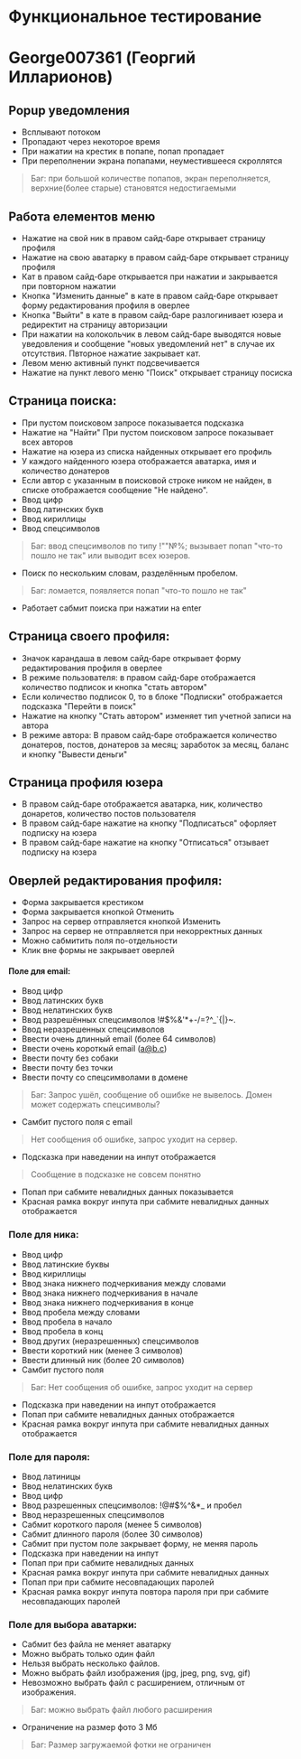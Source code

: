 
# Функциональное тестирование
# George007361 (Георгий Илларионов)

## Popup уведомления
- Всплывают потоком
- Пропадают через некоторое время
- При нажатии на крестик в попапе, попап пропадает
- При переполнении экрана попапами, неуместившееся скроллятся
> Баг: при большой количестве попапов, экран переполняется, верхние(более старые) становятся недостигаемыми
 
## Работа елементов меню
- Нажатие на свой ник в правом сайд-баре открывает страницу профиля
- Нажатие на свою аватарку в правом сайд-баре открывает страницу профиля
- Кат в правом сайд-баре открывается при нажатии и закрывается при повторном нажатии
- Кнопка "Изменить данные" в кате в правом сайд-баре открывает форму редактирования профиля в оверлее
- Кнопка "Выйти" в кате в правом сайд-баре разлогинивает юзера и редиректит на страницу авторизации
- При нажатии на колокольчик в левом сайд-баре выводятся новые уведовления и сообщение "новых уведомлений нет" в случае их отсутствия. Пвторное нажатие закрывает кат.
- Левом меню активный пункт подсвечивается
- Нажатие на пункт левого меню "Поиск" открывает страницу посиска 

## Страница поиска: 
- При пустом поисковом запросе показывается подсказка 
- Нажатие на "Найти" При пустом поисковом запросе показывает всех авторов
- Нажатие на юзера из списка найденных открывает его профиль
- У каждого найденного юзера отображается аватарка, имя и количество донатеров
- Если автор с указанным в поисковой строке ником не найден, в списке отображается сообщение "Не найдено". 
- Ввод цифр
- Ввод латинских букв
- Ввод кириллицы
- Ввод спецсимволов
> Баг: ввод спецсимволов по типу !""№%; вызывает попап "что-то пошло не так" или выводит всех юзеров.
- Поиск по нескольким словам, разделённым пробелом.
> Баг: ломается, появляется попап "что-то пошло не так"

- Работает сабмит поиска при нажатии на enter

## Страница своего профиля:
- Значок карандаша в левом сайд-баре открывает форму редактирования профиля в оверлее
- В режиме пользователя: в правом сайд-баре отображается количество подписок и кнопка "стать автором"
- Если количество подписок 0, то в блоке "Подписки" отображается подсказка "Перейти в поиск"
- Нажатие на кнопку "Стать автором" изменяет тип учетной записи на автора
- В режиме автора: В правом сайд-баре отображается количество донатеров, постов, донатеров за месяц; заработок за месяц, баланс и кнопку "Вывести деньги"

## Страница профиля юзера
- В правом сайд-баре отображается аватарка, ник, количество донаретов, количество постов пользователя
- В правом сайд-баре нажатие на кнопку "Подписаться" офорляет подписку на юзера
- В правом сайд-баре нажатие на кнопку "Отписаться" отзывает подписку на юзера

## Оверлей редактирования профиля:
- Форма закрывается крестиком
- Форма закрывается кнопкой Отменить
- Запрос на сервер отправляется кнопкой Изменить
- Запрос на сервер не отправляется при некорректных данных
- Можно сабмитить поля по-отдельности
- Клик вне формы не закрывает оверлей

#### Поле для email:
- Ввод цифр
- Ввод латинских букв
- Ввод нелатинских букв
- Ввод разрешённых спецсимволов !#$%&'*+-/=?^_`{|}~.
- Ввод неразрешенных спецсимволов
- Ввести очень длинный email (более 64 символов)
- Ввести очень короткый email (a@b.c) 
- Ввести почту без собаки
- Ввести почту без точки
- Ввести почту со спецсимволами в домене 
> Баг: Запрос ушёл, сообщение об ошибке не вывелось. Домен может содержать спецсимволы?

- Самбит пустого поля с email
> Нет сообщения об ошибке, запрос уходит на сервер.

- Подсказка при наведении на инпут отображается 
> Сообщение в подсказке не совсем понятно

- Попап при сабмите невалидных данных показывается
- Красная рамка вокруг инпута при сабмите невалидных данных отображается

### Поле для ника:
- Ввод цифр
- Ввод латинские буквы
- Ввод кириллицы
- Ввод знака нижнего подчеркивания между словами
- Ввод знака нижнего подчеркивания в начале
- Ввод знака нижнего подчеркивания в конце
- Ввод пробела между словами
- Ввод пробела в начало
- Ввод пробела в конц 
- Ввод других (неразрешенных) спецсимволов
- Ввести короткий ник (менее 3 символов)
- Ввести длинный ник (более 20 символов)
- Самбит пустого поля
> Баг: Нет сообщения об ошибке, запрос уходит на сервер

- Подсказка при наведении на инпут отображается
- Попап при  сабмите невалидных данных отображается 
- Красная рамка вокруг инпута при сабмите невалидных данных отображается

### Поле для пароля:
- Ввод латиницы
- Ввод нелатинских букв
- Ввод цифр
- Ввод разрешенных спецсимволов: !@#$%^&*_ и пробел
- Ввод неразрешенных спецсимволов
- Сабмит короткого пароля (менее 5 символов)
- Сабмит длинного пароля (более 30 символов)
- Сабмит при пустом поле закрывает форму, не меняя пароль
- Подсказка при наведении на инпут
- Попап при при сабмите невалидных данных 
- Красная рамка вокруг инпута при сабмите невалидных данных
- Попап при при сабмите несовпадающих паролей
- Красная рамка вокруг инпута повтора пароля при при сабмите несовпадающих паролей

### Поле для выбора аватарки:
- Сабмит без файла не меняет аватарку
- Можно выбрать только один файл
- Нельзя выбрать несколько файлов.
- Можно выбрать файл изображения (jpg, jpeg, png, svg, gif)
- Невозможно выбрать файл с расширением, отличным от изображения. 
> Баг: можно выбрать файл любого расширения

- Ограничение на размер фото 3 Мб
> Баг: Размер загружаемой фотки не ограничен